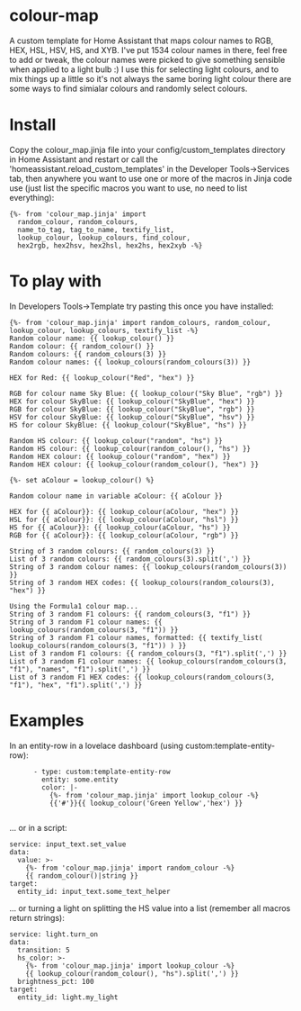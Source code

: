 # colour-map
A custom template for Home Assistant that maps colour names to RGB, HEX, HSL, HSV, HS, and XYB.
I've put 1534 colour names in there, feel free to add or tweak, the colour names were picked to give something sensible when applied to a light bulb :)
I use this for selecting light colours, and to mix things up a little so it's not always the same boring light colour there are some ways to find simialar colours and randomly select colours.

# Install
Copy the colour_map.jinja file into your config/custom_templates directory in Home Assistant and restart or call the 'homeassistant.reload_custom_templates' in the Developer Tools->Services tab, then anywhere you want to use one or more of the macros in Jinja code use (just list the specific macros you want to use, no need to list everything):

```
{%- from 'colour_map.jinja' import 
  random_colour, random_colours,
  name_to_tag, tag_to_name, textify_list,
  lookup_colour, lookup_colours, find_colour,
  hex2rgb, hex2hsv, hex2hsl, hex2hs, hex2xyb -%}
```

# To play with
In Developers Tools->Template try pasting this once you have installed:
```
{%- from 'colour_map.jinja' import random_colours, random_colour, lookup_colour, lookup_colours, textify_list -%}
Random colour name: {{ lookup_colour() }}
Random colour: {{ random_colour() }}
Random colours: {{ random_colours(3) }}
Random colour names: {{ lookup_colours(random_colours(3)) }}

HEX for Red: {{ lookup_colour("Red", "hex") }}

RGB for colour name Sky Blue: {{ lookup_colour("Sky Blue", "rgb") }}
HEX for colour SkyBlue: {{ lookup_colour("SkyBlue", "hex") }}
RGB for colour SkyBlue: {{ lookup_colour("SkyBlue", "rgb") }}
HSV for colour SkyBlue: {{ lookup_colour("SkyBlue", "hsv") }}
HS for colour SkyBlue: {{ lookup_colour("SkyBlue", "hs") }}

Random HS colour: {{ lookup_colour("random", "hs") }}
Random HS colour: {{ lookup_colour(random_colour(), "hs") }}
Random HEX colour: {{ lookup_colour("random", "hex") }}
Random HEX colour: {{ lookup_colour(random_colour(), "hex") }}

{%- set aColour = lookup_colour() %}

Random colour name in variable aColour: {{ aColour }}

HEX for {{ aColour}}: {{ lookup_colour(aColour, "hex") }}
HSL for {{ aColour}}: {{ lookup_colour(aColour, "hsl") }}
HS for {{ aColour}}: {{ lookup_colour(aColour, "hs") }}
RGB for {{ aColour}}: {{ lookup_colour(aColour, "rgb") }}

String of 3 random colours: {{ random_colours(3) }}
List of 3 random colours: {{ random_colours(3).split(',') }}
String of 3 random colour names: {{ lookup_colours(random_colours(3)) }}
String of 3 random HEX codes: {{ lookup_colours(random_colours(3), "hex") }}

Using the Formula1 colour map...
String of 3 random F1 colours: {{ random_colours(3, "f1") }}
String of 3 random F1 colour names: {{ lookup_colours(random_colours(3, "f1")) }}
String of 3 random F1 colour names, formatted: {{ textify_list( lookup_colours(random_colours(3, "f1")) ) }}
List of 3 random F1 colours: {{ random_colours(3, "f1").split(',') }}
List of 3 random F1 colour names: {{ lookup_colours(random_colours(3, "f1"), "names", "f1").split(',') }}
List of 3 random F1 HEX codes: {{ lookup_colours(random_colours(3, "f1"), "hex", "f1").split(',') }}
```

# Examples
In an entity-row in a lovelace dashboard (using custom:template-entity-row):

```
      - type: custom:template-entity-row
        entity: some.entity
        color: |-
          {%- from 'colour_map.jinja' import lookup_colour -%}
          {{'#'}}{{ lookup_colour('Green Yellow','hex') }}
          
```

... or in a script:

```
service: input_text.set_value
data:
  value: >-
    {%- from 'colour_map.jinja' import random_colour -%}
    {{ random_colour()|string }}
target:
  entity_id: input_text.some_text_helper
```

... or turning a light on splitting the HS value into a list (remember all macros return strings):
```
service: light.turn_on
data:
  transition: 5
  hs_color: >-
    {%- from 'colour_map.jinja' import lookup_colour -%}
    {{ lookup_colour(random_colour(), "hs").split(',') }}
  brightness_pct: 100
target:
  entity_id: light.my_light
```
